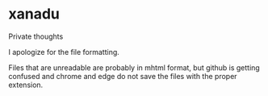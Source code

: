# xanadu
Private thoughts

I apologize for the file formatting.

Files that are unreadable are probably in mhtml format, but github is getting confused and chrome and edge do not save the files with the proper extension.
